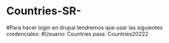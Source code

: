 # Countries-SR-
#Para hacer login en drupal tendremos que usar las siguientes credenciales:
#Usuario: Countries pass: Countries20222
